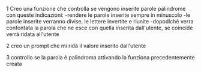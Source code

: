 1 Creo una funzione che controlla se vengono inserite parole palindrome con queste indicazioni:
-rendere le parole inserite sempre in minuscolo
 -le parole inserite verranno divise, le lettere invertite e riunite
 -dopodichè verra confontata la parola che ne esce con quella inserita dall'utente, se coincide verrà ridata all'utente 

 2 creo un prompt che mi ridà il valore inserito dall'utente

 3 controllo se la parola è palindroma attivando la funziona precedentemente creata
